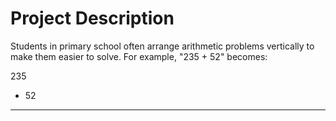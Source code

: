 # Project Description

Students in primary school often arrange arithmetic problems vertically to make them easier to solve. For example, "235 + 52" becomes:

  235
+  52
-----

